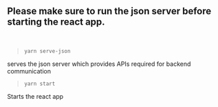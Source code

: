 ## Please make sure to run the json server before starting the react app.

<br/>

> `yarn serve-json`

serves the json server which provides APIs required for backend communication

> `yarn start`

Starts the react app
